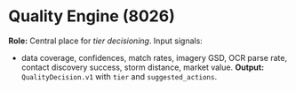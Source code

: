# Quality Engine (8026)
**Role:** Central place for *tier decisioning*. Input signals:
- data coverage, confidences, match rates, imagery GSD, OCR parse rate, contact discovery success, storm distance, market value.
**Output:** `QualityDecision.v1` with `tier` and `suggested_actions`.
